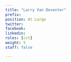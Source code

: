 ```yaml
---
title: "Larry Van Deventer"
prefix:
position: At Large
twitter:
facebook:
linkedin:
roles: [cct]
weight: 5
staff: false

---
```

